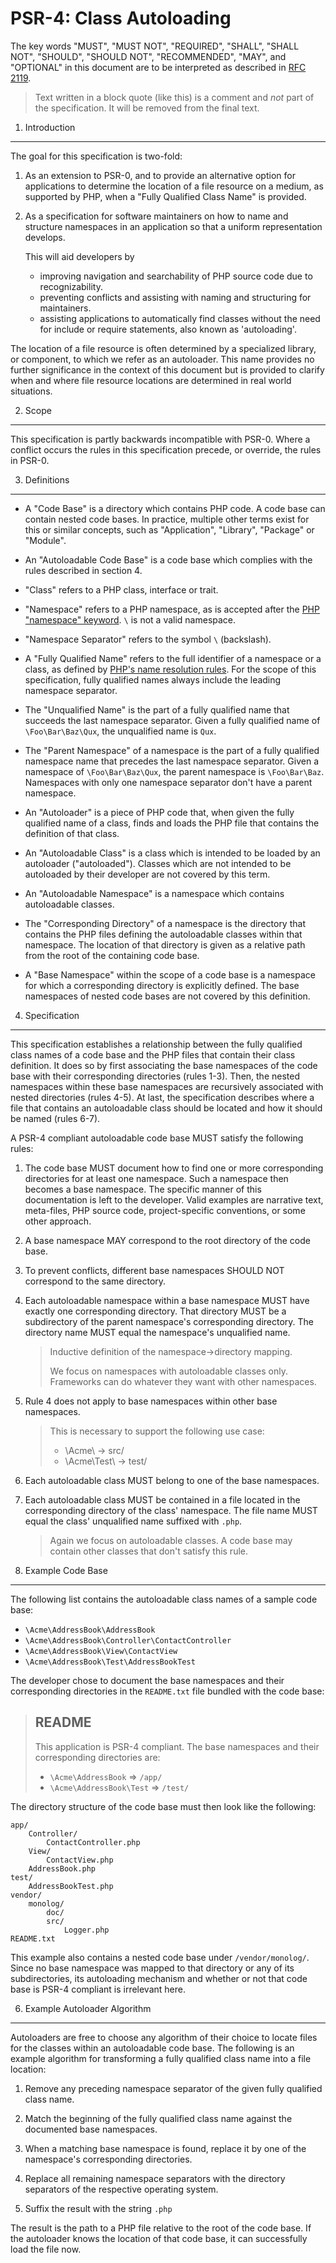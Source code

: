 PSR-4: Class Autoloading
========================

The key words "MUST", "MUST NOT", "REQUIRED", "SHALL", "SHALL NOT", "SHOULD",
"SHOULD NOT", "RECOMMENDED", "MAY", and "OPTIONAL" in this document are to be
interpreted as described in [RFC 2119](http://tools.ietf.org/html/rfc2119).

> Text written in a block quote (like this) is a comment and *not* part of the
> specification. It will be removed from the final text.

1. Introduction
---------------

The goal for this specification is two-fold:

1. As an extension to PSR-0, and to provide an alternative option for
   applications to determine the location of a file resource on a medium,
   as supported by PHP, when a "Fully Qualified Class Name" is provided.

2. As a specification for software maintainers on how to name and structure
   namespaces in an application so that a uniform representation develops.

   This will aid developers by

   - improving navigation and searchability of PHP source code due to
     recognizability.
   - preventing conflicts and assisting with naming and structuring for
     maintainers.
   - assisting applications to automatically find classes without the need for
     include or require statements, also known as 'autoloading'.

The location of a file resource is often determined by a specialized library,
or component, to which we refer as an autoloader. This name provides no further
significance in the context of this document but is provided to clarify when
and where file resource locations are determined in real world situations.

2. Scope
--------

This specification is partly backwards incompatible with PSR-0. Where a
conflict occurs the rules in this specification precede, or override, the
rules in PSR-0.

3. Definitions
--------------

- A "Code Base" is a directory which contains PHP code. A code base can contain
  nested code bases. In practice, multiple other terms exist for this or similar
  concepts, such as "Application", "Library", "Package" or "Module".

- An "Autoloadable Code Base" is a code base which complies with the rules
  described in section 4.

- "Class" refers to a PHP class, interface or trait.

- "Namespace" refers to a PHP namespace, as is accepted after the
  [PHP "namespace" keyword](http://www.php.net/manual/en/language.namespaces.definition.php).
  `\` is not a valid namespace.

- "Namespace Separator" refers to the symbol `\` (backslash).

- A "Fully Qualified Name" refers to the full identifier of a namespace or a
  class, as defined by [PHP's name resolution rules](http://php.net/manual/en/language.namespaces.rules.php).
  For the scope of this specification, fully qualified names always include the
  leading namespace separator.

- The "Unqualified Name" is the part of a fully qualified name that succeeds the
  last namespace separator. Given a fully qualified name of `\Foo\Bar\Baz\Qux`,
  the unqualified name is `Qux`.

- The "Parent Namespace" of a namespace is the part of a fully qualified
  namespace name that precedes the last namespace separator. Given a namespace
  of `\Foo\Bar\Baz\Qux`, the parent namespace is `\Foo\Bar\Baz`. Namespaces with
  only one namespace separator don't have a parent namespace.

- An "Autoloader" is a piece of PHP code that, when given the fully qualified
  name of a class, finds and loads the PHP file that contains the definition
  of that class.

- An "Autoloadable Class" is a class which is intended to be loaded by an
  autoloader ("autoloaded"). Classes which are not intended to be autoloaded
  by their developer are not covered by this term.

- An "Autoloadable Namespace" is a namespace which contains autoloadable
  classes.

- The "Corresponding Directory" of a namespace is the directory that contains
  the PHP files defining the autoloadable classes within that namespace. The
  location of that directory is given as a relative path from the root of the
  containing code base.

- A "Base Namespace" within the scope of a code base is a namespace for which a
  corresponding directory is explicitly defined. The base namespaces of nested
  code bases are not covered by this definition.

4. Specification
----------------

This specification establishes a relationship between the fully qualified class
names of a code base and the PHP files that contain their class definition. It
does so by first associating the base namespaces of the code base with their
corresponding directories (rules 1-3). Then, the nested namespaces within these
base namespaces are recursively associated with nested directories (rules 4-5).
At last, the specification describes where a file that contains an autoloadable
class should be located and how it should be named (rules 6-7).

A PSR-4 compliant autoloadable code base MUST satisfy the following rules:

1. The code base MUST document how to find one or more corresponding directories
   for at least one namespace. Such a namespace then becomes a base namespace.
   The specific manner of this documentation is left to the developer. Valid
   examples are narrative text, meta-files, PHP source code, project-specific
   conventions, or some other approach.

2. A base namespace MAY correspond to the root directory of the code base.

3. To prevent conflicts, different base namespaces SHOULD NOT correspond to the
   same directory.

4. Each autoloadable namespace within a base namespace MUST have exactly one
   corresponding directory. That directory MUST be a subdirectory of the parent
   namespace's corresponding directory. The directory name MUST equal the
   namespace's unqualified name.

   > Inductive definition of the namespace->directory mapping.
   >
   > We focus on namespaces with autoloadable classes only. Frameworks can do
   > whatever they want with other namespaces.

5. Rule 4 does not apply to base namespaces within other base namespaces.

   > This is necessary to support the following use case:
   >
   > * \Acme\ -> src/
   > * \Acme\Test\ -> test/

6. Each autoloadable class MUST belong to one of the base namespaces.

7. Each autoloadable class MUST be contained in a file located in the
   corresponding directory of the class' namespace. The file name MUST equal the
   class' unqualified name suffixed with `.php`.

   > Again we focus on autoloadable classes. A code base may contain other
   > classes that don't satisfy this rule.

5. Example Code Base
--------------------

The following list contains the autoloadable class names of a sample code base:

* `\Acme\AddressBook\AddressBook`
* `\Acme\AddressBook\Controller\ContactController`
* `\Acme\AddressBook\View\ContactView`
* `\Acme\AddressBook\Test\AddressBookTest`

The developer chose to document the base namespaces and their corresponding
directories in the `README.txt` file bundled with the code base:

> README
> ------
>
> This application is PSR-4 compliant. The base namespaces and their
> corresponding directories are:
>
> * `\Acme\AddressBook` => `/app/`
> * `\Acme\AddressBook\Test` => `/test/`

The directory structure of the code base must then look like the following:

    app/
        Controller/
            ContactController.php
        View/
            ContactView.php
        AddressBook.php
    test/
        AddressBookTest.php
    vendor/
        monolog/
            doc/
            src/
                Logger.php
    README.txt

This example also contains a nested code base under `/vendor/monolog/`. Since no
base namespace was mapped to that directory or any of its subdirectories, its
autoloading mechanism and whether or not that code base is PSR-4 compliant is
irrelevant here.

6. Example Autoloader Algorithm
-------------------------------

Autoloaders are free to choose any algorithm of their choice to locate files
for the classes within an autoloadable code base. The following is an example
algorithm for transforming a fully qualified class name into a file location:

1. Remove any preceding namespace separator of the given fully qualified class
   name.

2. Match the beginning of the fully qualified class name against the documented
   base namespaces.

3. When a matching base namespace is found, replace it by one of the namespace's
   corresponding directories.

3. Replace all remaining namespace separators with the directory separators of
   the respective operating system.

4. Suffix the result with the string `.php`

The result is the path to a PHP file relative to the root of the code base. If
the autoloader knows the location of that code base, it can successfully load
the file now.
